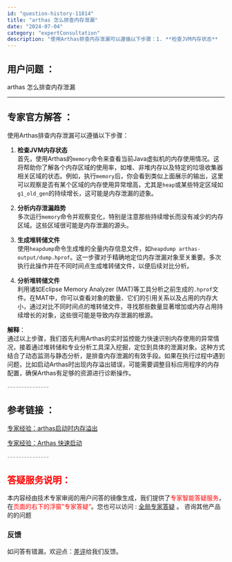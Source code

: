 ```yaml
---
id: "question-history-11814"
title: "arthas 怎么排查内存泄漏"
date: "2024-07-04"
category: "expertConsultation"
description: "使用Arthas排查内存泄漏可以遵循以下步骤：1. **检查JVM内存状态**     首先，使用Arthas的`memory`命令来查看当前Java虚拟机的内存使用情况。这将帮助你了解各个内存区域的使用率，如堆、非堆内存以及特定的垃圾收集器相关区域的状态。例如，执行`memory`后，你会看到类似"
---
```


## 用户问题 ：

arthas 怎么排查内存泄漏

---

## 专家官方解答 ：

使用Arthas排查内存泄漏可以遵循以下步骤：

1. **检查JVM内存状态**  
   首先，使用Arthas的`memory`命令来查看当前Java虚拟机的内存使用情况。这将帮助你了解各个内存区域的使用率，如堆、非堆内存以及特定的垃圾收集器相关区域的状态。例如，执行`memory`后，你会看到类似上面展示的输出，这里可以观察是否有某个区域的内存使用异常增高，尤其是`heap`或某些特定区域如`g1_old_gen`的持续增长，这可能是内存泄漏的迹象。

2. **分析内存泄漏趋势**  
   多次运行`memory`命令并观察变化，特别是注意那些持续增长而没有减少的内存区域。这些区域很可能是内存泄漏的源头。

3. **生成堆转储文件**  
   使用`heapdump`命令生成堆的全量内存信息文件，如`heapdump arthas-output/dump.hprof`。这一步骤对于精确地定位内存泄漏对象至关重要。多次执行此操作并在不同时间点生成堆转储文件，以便后续对比分析。

4. **分析堆转储文件**  
   利用诸如Eclipse Memory Analyzer (MAT)等工具分析之前生成的`.hprof`文件。在MAT中，你可以查看对象的数量、它们的引用关系以及占用的内存大小，通过对比不同时间点的堆转储文件，寻找那些数量显著增加或内存占用持续增长的对象，这些很可能是导致内存泄漏的根源。

**解释**：  
通过以上步骤，我们首先利用Arthas的实时监控能力快速识别内存使用的异常情况，接着通过堆转储和专业分析工具深入挖掘，定位到具体的泄漏对象。这种方式结合了动态监测与静态分析，是排查内存泄漏的有效手段。如果在执行过程中遇到问题，比如启动Arthas时出现内存溢出错误，可能需要调整目标应用程序的内存配置，确保Arthas有足够的资源进行诊断操作。

<font color="#949494">---------------</font>

## 参考链接 ：

[专家经验：arthas启动时内存溢出](./user-question-history14832.md)

[专家经验：Arthas 快速启动](./user-question-history11440.md)

<font color="#949494">---------------</font>

## <font color="#FF0000">答疑服务说明：</font>

本内容经由技术专家审阅的用户问答的镜像生成，我们提供了<font color="#FF0000">专家智能答疑服务</font>，在<font color="#FF0000">页面的右下的浮窗”专家答疑“</font>。您也可以访问 : [全局专家答疑](https://answer.opensource.alibaba.com/docs/intro) 。 咨询其他产品的的问题

### 反馈

如问答有错漏，欢迎点：[差评](https://ai.nacos.io/user/feedbackByEnhancerGradePOJOID?enhancerGradePOJOId=16058)给我们反馈。
